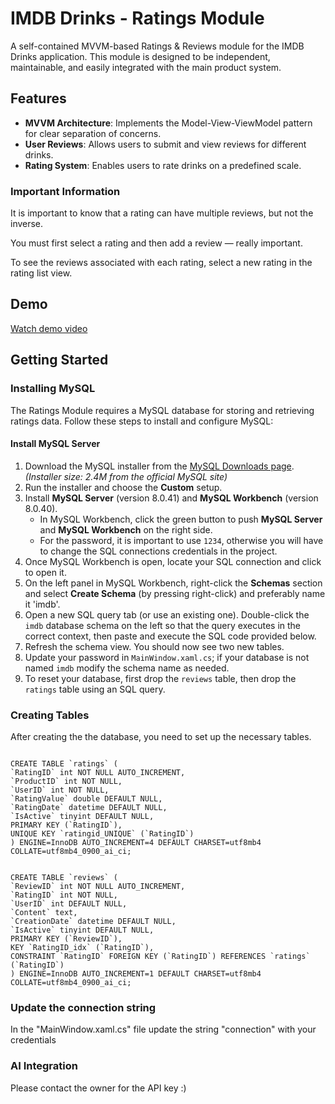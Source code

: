 # IMDB Drinks - Ratings Module

A self-contained MVVM-based Ratings & Reviews module for the IMDB Drinks application. This module is designed to be independent, maintainable, and easily integrated with the main product system.

## Features

- **MVVM Architecture**: Implements the Model-View-ViewModel pattern for clear separation of concerns.
- **User Reviews**: Allows users to submit and view reviews for different drinks.
- **Rating System**: Enables users to rate drinks on a predefined scale.

### Important Information

It is important to know that a rating can have multiple reviews, but not the inverse.

You must first select a rating and then add a review — really important.

To see the reviews associated with each rating, select a new rating in the rating list view.


## Demo

[Watch demo video](./imdbdrinks_ratingsmodule/Assets/ISS_imdb.mp4)


## Getting Started

### Installing MySQL

The Ratings Module requires a MySQL database for storing and retrieving ratings data. Follow these steps to install and configure MySQL:

#### Install MySQL Server

1. Download the MySQL installer from the [MySQL Downloads page](https://dev.mysql.com/downloads/installer/). *(Installer size: 2.4M from the official MySQL site)*
2. Run the installer and choose the **Custom** setup.
3. Install **MySQL Server** (version 8.0.41) and **MySQL Workbench** (version 8.0.40).
   - In MySQL Workbench, click the green button to push **MySQL Server** and **MySQL Workbench** on the right side.
   - For the password, it is important to use `1234`, otherwise you will have to change the SQL connections credentials in the project. 
4. Once MySQL Workbench is open, locate your SQL connection and click to open it.
5. On the left panel in MySQL Workbench, right-click the **Schemas** section and select **Create Schema** (by pressing right-click) and preferably name it 'imdb'.
6. Open a new SQL query tab (or use an existing one). Double-click the `imdb` database schema on the left so that the query executes in the correct context, then paste and execute the SQL code provided below.
7. Refresh the schema view. You should now see two new tables.
8. Update your password in `MainWindow.xaml.cs`; if your database is not named `imdb` modify the schema name as needed.
9. To reset your database, first drop the `reviews` table, then drop the `ratings` table using an SQL query.

### Creating Tables

After creating the the database, you need to set up the necessary tables.
  ```

CREATE TABLE `ratings` (
  `RatingID` int NOT NULL AUTO_INCREMENT,
  `ProductID` int NOT NULL,
  `UserID` int NOT NULL,
  `RatingValue` double DEFAULT NULL,
  `RatingDate` datetime DEFAULT NULL,
  `IsActive` tinyint DEFAULT NULL,
  PRIMARY KEY (`RatingID`),
  UNIQUE KEY `ratingid_UNIQUE` (`RatingID`)
) ENGINE=InnoDB AUTO_INCREMENT=4 DEFAULT CHARSET=utf8mb4 COLLATE=utf8mb4_0900_ai_ci;


CREATE TABLE `reviews` (
  `ReviewID` int NOT NULL AUTO_INCREMENT,
  `RatingID` int NOT NULL,
  `UserID` int DEFAULT NULL,
  `Content` text,
  `CreationDate` datetime DEFAULT NULL,
  `IsActive` tinyint DEFAULT NULL,
  PRIMARY KEY (`ReviewID`),
  KEY `RatingID_idx` (`RatingID`),
  CONSTRAINT `RatingID` FOREIGN KEY (`RatingID`) REFERENCES `ratings` (`RatingID`)
) ENGINE=InnoDB AUTO_INCREMENT=1 DEFAULT CHARSET=utf8mb4 COLLATE=utf8mb4_0900_ai_ci;

  ```

### Update the connection string

In the "MainWindow.xaml.cs" file update the string "connection" with your credentials


### AI Integration

Please contact the owner for the API key :)


  
